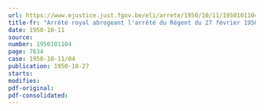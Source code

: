 ```yaml
---
url: https://www.ejustice.just.fgov.be/eli/arrete/1950/10/11/1950101104/justel
title-fr: "Arrêté royal abrogeant l'arrêté du Régent du 27 février 1950, règlementant le trafic de la streptomycine et de ses dérivés"
date: 1950-10-11
source:
number: 1950101104
page: 7634
case: 1950-10-11/04
publication: 1950-10-27
starts:
modifies:
pdf-original:
pdf-consolidated:
---
```


